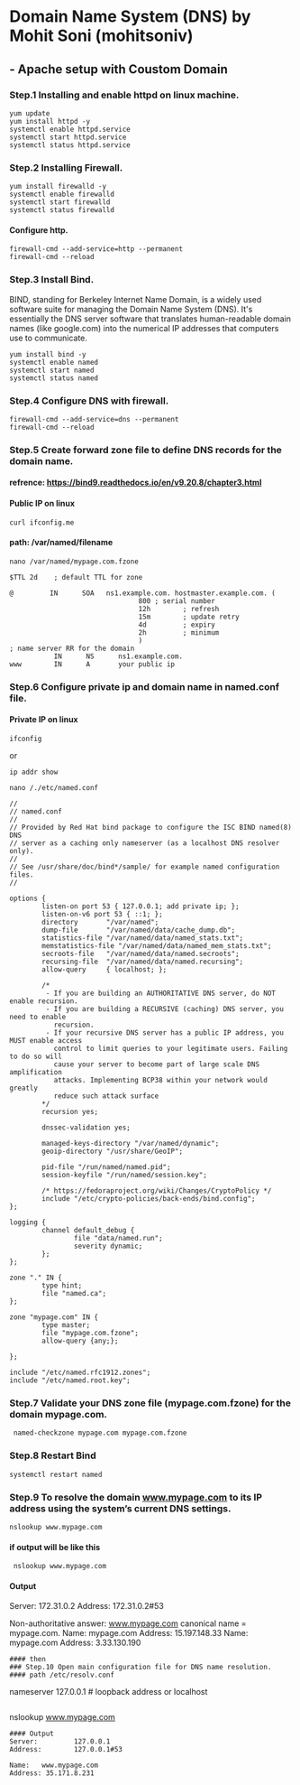 # Domain Name System (DNS) by Mohit Soni (mohitsoniv)
## - Apache setup with Coustom Domain
### Step.1 Installing and enable httpd on linux machine.
```
yum update
yum install httpd -y
systemctl enable httpd.service
systemctl start httpd.service
systemctl status httpd.service
```
### Step.2 Installing Firewall.
```
yum install firewalld -y
systemctl enable firewalld
systemctl start firewalld
systemctl status firewalld
```
#### Configure http.
```
firewall-cmd --add-service=http --permanent
firewall-cmd --reload
```
### Step.3 Install Bind.
BIND, standing for Berkeley Internet Name Domain, is a widely used software suite for managing the Domain Name System (DNS). It's essentially the DNS server software that translates human-readable domain names (like google.com) into the numerical IP addresses that computers use to communicate.
```
yum install bind -y
systemctl enable named
systemctl start named
systemctl status named
```
### Step.4 Configure DNS with firewall.
```
firewall-cmd --add-service=dns --permanent
firewall-cmd --reload
```
### Step.5 Create forward zone file to define DNS records for the domain name.
#### refrence:  https://bind9.readthedocs.io/en/v9.20.8/chapter3.html
#### Public IP on linux
```
curl ifconfig.me 
```
#### path: /var/named/filename
```
nano /var/named/mypage.com.fzone
```
```
$TTL 2d    ; default TTL for zone

@         IN      SOA   ns1.example.com. hostmaster.example.com. (
                                800 ; serial number
                                12h        ; refresh
                                15m        ; update retry
                                4d         ; expiry
                                2h         ; minimum
                                )
; name server RR for the domain
           IN      NS      ns1.example.com.
www        IN      A       your public ip
```
### Step.6  Configure private ip and domain name in named.conf file.
#### Private IP on linux
```
ifconfig
```
or
```
ip addr show
```
```
nano /./etc/named.conf
```
```
//
// named.conf
//
// Provided by Red Hat bind package to configure the ISC BIND named(8) DNS
// server as a caching only nameserver (as a localhost DNS resolver only).
//
// See /usr/share/doc/bind*/sample/ for example named configuration files.
//

options {
        listen-on port 53 { 127.0.0.1; add private ip; };
        listen-on-v6 port 53 { ::1; };
        directory       "/var/named";
        dump-file       "/var/named/data/cache_dump.db";
        statistics-file "/var/named/data/named_stats.txt";
        memstatistics-file "/var/named/data/named_mem_stats.txt";
        secroots-file   "/var/named/data/named.secroots";
        recursing-file  "/var/named/data/named.recursing";
        allow-query     { localhost; };

        /* 
         - If you are building an AUTHORITATIVE DNS server, do NOT enable recursion.
         - If you are building a RECURSIVE (caching) DNS server, you need to enable 
           recursion. 
         - If your recursive DNS server has a public IP address, you MUST enable access 
           control to limit queries to your legitimate users. Failing to do so will
           cause your server to become part of large scale DNS amplification 
           attacks. Implementing BCP38 within your network would greatly
           reduce such attack surface 
        */
        recursion yes;

        dnssec-validation yes;

        managed-keys-directory "/var/named/dynamic";
        geoip-directory "/usr/share/GeoIP";

        pid-file "/run/named/named.pid";
        session-keyfile "/run/named/session.key";

        /* https://fedoraproject.org/wiki/Changes/CryptoPolicy */
        include "/etc/crypto-policies/back-ends/bind.config";
};

logging {
        channel default_debug {
                file "data/named.run";
                severity dynamic;
        };
};

zone "." IN {
        type hint;
        file "named.ca";
};

zone "mypage.com" IN {
        type master;
        file "mypage.com.fzone";
        allow-query {any;};

};

include "/etc/named.rfc1912.zones";
include "/etc/named.root.key";
```
### Step.7 Validate your DNS zone file (mypage.com.fzone) for the domain mypage.com.
```
 named-checkzone mypage.com mypage.com.fzone
```
### Step.8 Restart Bind 
```
systemctl restart named
```
### Step.9 To resolve the domain www.mypage.com to its IP address using the system’s current DNS settings.
```
nslookup www.mypage.com
```
#### if output will be like this 
```
 nslookup www.mypage.com
```
#### Output
Server:         172.31.0.2
Address:        172.31.0.2#53

Non-authoritative answer:
www.mypage.com  canonical name = mypage.com.
Name:   mypage.com
Address: 15.197.148.33
Name:   mypage.com
Address: 3.33.130.190
```
#### then
### Step.10 Open main configuration file for DNS name resolution.
#### path /etc/resolv.conf
```
nameserver 127.0.0.1  # loopback address or localhost
```
```
nslookup www.mypage.com
```
#### Output
Server:         127.0.0.1
Address:        127.0.0.1#53

Name:   www.mypage.com
Address: 35.171.8.231
